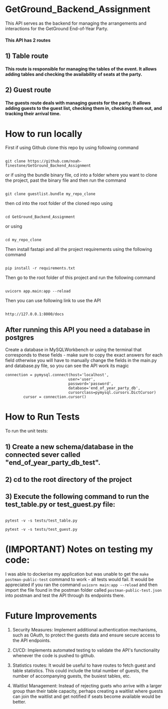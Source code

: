 # GetGround_Backend_Assignment

This API serves as the backend for managing the arrangements and interactions for the GetGround End-of-Year Party.

#### This API  has 2 routes

## 1) Table route

#### This route is responsible for managing the tables of the event. It allows adding tables and checking the availability of seats at the party.

## 2) Guest route

#### The guests route deals with managing guests for the party. It allows adding guests to the guest list, checking them in, checking them out, and tracking their arrival time.

# How to run locally
First if using Github clone this repo by using following command
````

git clone https://github.com/noah-finestone/GetGround_Backend_Assignment

````

or if using the bundle binary file, cd into a folder where you want to clone the project, past the binary file and then run the command

```

git clone guestlist.bundle my_repo_clone

```

then cd into the root folder of the cloned repo using
```

cd GetGround_Backend_Assignment

``` 
or using 
```

cd my_repo_clone

```

Then install fastapi and all the project requirements using the following command
```

pip install -r requirements.txt

````

Then go to the root folder of this project and run the following command
````

uvicorn app.main:app --reload

````

Then you can use following link to use the  API

````

http://127.0.0.1:8000/docs 

````

## After running this API you need a database in postgres 
Create a database in MySQLWorkbench or using the terminal that corresponds to these fields - make sure to copy the exact answers for each field otherwise you will have to manually change the fields in the main.py and database.py file, so you can see the API work its magic

````
connection = pymysql.connect(host='localhost',
                            user='user',
                            password='password',
                            database='end_of_year_party_db',
                            cursorclass=pymysql.cursors.DictCursor)
        cursor = connection.cursor()

````

# How to Run Tests

To run the unit tests:
## 1) Create a new schema/database in the connected sever called "end_of_year_party_db_test". 

## 2) cd to the root directory of the project

## 3) Execute the following command to run the test_table.py or test_guest.py file:
```

pytest -v -s tests/test_table.py

pytest -v -s tests/test_guest.py

```

# (IMPORTANT) Notes on testing my code: 

I was able to dockerise my application but was unable to get the `make postman-public-test` command to work - all tests would fail. It would be appreciated if you ran the command `uvicorn main:app --reload` and then import the file found in the postman folder called `postman-public-test.json` into postman and test the API through its endpoints there. 

# Future Improvements

1) Security Measures: Implement additional authentication mechanisms, such as OAuth, to protect the guests data and ensure secure access to the API endpoints.

2) CI/CD: Implements automated testing to validate the API's functionality whenever the code is pushed to github. 

3) Statistics routes: It would be useful to have routes to fetch guest and table statistics. This could include the total number of guests, the number of accompanying guests, the busiest tables, etc.

4) Waitlist Management: Instead of rejecting guets who arrive with a larger group than their table capacity, perhaps creating a waitlist where guests can join the waitlist and get notified if seats become available would be better.



